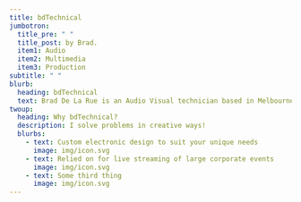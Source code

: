 ```yaml
---
title: bdTechnical
jumbotron:
  title_pre: " "
  title_post: by Brad.
  item1: Audio
  item2: Multimedia
  item3: Production
subtitle: " "
blurb:
  heading: bdTechnical
  text: Brad De La Rue is an Audio Visual technician based in Melbourne, Australia.
twoup:
  heading: Why bdTechnical?
  description: I solve problems in creative ways!
  blurbs:
    - text: Custom electronic design to suit your unique needs
      image: img/icon.svg
    - text: Relied on for live streaming of large corporate events
      image: img/icon.svg
    - text: Some third thing
      image: img/icon.svg
---
```

